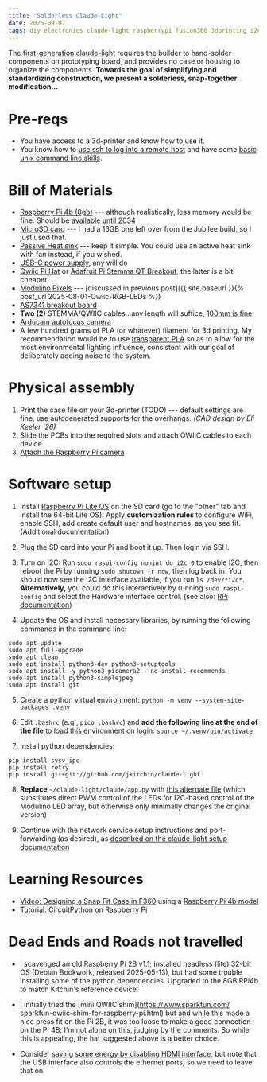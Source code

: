 ```yaml
---
title: "Solderless Claude-Light"
date: 2025-09-07
tags: diy electronics claude-light raspberrypi fusion360 3dprinting i2c flask
---
```


The [first-generation claude-light](https://doi.org/10.1063/5.0266757) requires the builder to hand-solder components on prototyping board, and provides no case or housing to organize the components. **Towards the goal of simplifying and standardizing construction, we present a solderless, snap-together modification...**

# Pre-reqs

- You have access to a 3d-printer and know how to use it.
- You know how to [use ssh to log into a remote host](https://www.raspberrypi.com/documentation/computers/remote-access.html#ssh) and have some [basic unix command line skills](https://raspberrypi-guide.github.io/programming/working-with-the-command-line).

# Bill of Materials

- [Raspberry Pi 4b (8gb)](https://www.adafruit.com/product/4564) --- although realistically, less memory would be fine.  Should be [available until 2034](https://endoflife.date/raspberry-pi)
- [MicroSD card](https://www.adafruit.com/product/6010) ---  I had a 16GB one left over from the Jubilee build, so I just used that. 
- [Passive Heat sink](https://www.adafruit.com/product/3082) --- keep it simple.  You could use an active heat sink with fan instead, if you wished.
- [USB-C power supply](https://www.adafruit.com/product/5801), any will do 
- [Qwiic Pi Hat](https://www.adafruit.com/product/4688) or [Adafruit Pi Stemma QT Breakout](https://www.adafruit.com/product/6365); the latter is a bit cheaper
- [Modulino Pixels](https://amzn.to/4lUfLp4) --- [discussed in previous post]({{ site.baseurl }}{% post_url 2025-08-01-Qwiic-RGB-LEDs %})
- [AS7341 breakout board](https://www.adafruit.com/product/4698)
- **Two (2)** STEMMA/QWIIC cables...any length will suffice, [100mm is fine](https://www.adafruit.com/product/4210)
- [Arducam autofocus camera](https://amzn.to/4fZadrY)
- A few hundred grams of PLA (or whatever) filament for 3d printing.  My recommendation would be to use [transparent PLA](https://amzn.to/46atLqp) so as to allow for the most environmental lighting influence, consistent with our goal of deliberately adding noise to the system.

# Physical assembly

1. Print the case file on your 3d-printer (TODO) --- default settings are fine, use autogenerated supports for the overhangs. *(CAD design by Eli Keeler '26)*
2. Slide the PCBs into the required slots and attach QWIIC cables to each device
3. [Attach the Raspberry Pi camera](https://www.raspberrypi.com/documentation/accessories/camera.html)

# Software setup

1. Install [Raspberry Pi Lite OS](https://www.raspberrypi.com/documentation/computers/getting-started.html#installing-the-operating-system) on the SD card (go to the "other" tab and install the 64-bit Lite OS).  Apply **customization rules** to configure WiFi, enable SSH, add create default user and hostnames, as you see fit. ([Additional documentation](https://raspberrypi-guide.github.io/getting-started/raspberry-pi-headless-setup))

2. Plug the SD card into your Pi and boot it up. Then login via SSH.

3. Turn on I2C: Run `sudo raspi-config nonint do_i2c 0` to enable I2C, then reboot the Pi by running `sudo shutown -r now`, then log back in.  You should now see the I2C interface available, if you run `ls /dev/*i2c*`.  **Alternatively,** you could do this interactively by running `sudo raspi-config` and select the Hardware interface control. (see also: [RPi documentation](https://www.raspberrypi.com/documentation/computers/configuration.html))

4. Update the OS and install necessary libraries, by running the following commands in the command line:
```
sudo apt update 
sudo apt full-upgrade 
sudo apt clean
sudo apt install python3-dev python3-setuptools
sudo apt install -y python3-picamera2 --no-install-recommends 
sudo apt install python3-simplejpeg 
sudo apt install git
```

5. Create a python virtual environment: `python -m venv --system-site-packages .venv` 

6. Edit `.bashrc` (e.g., `pico .bashrc`) and **add the following line at the end of the file** to load this environment on login: `source ~/.venv/bin/activate`

7. Install python dependencies:
```
pip install sysv_ipc
pip install retry
pip install git+git://github.com/jkitchin/claude-light
```


8. **Replace** `~/claude-light/claude/app.py` with [this alternate file](https://gist.github.com/jschrier/131f4741202a30edf7c8ba3b3a3c3f16) (which substitutes direct PWM control of the LEDs for I2C-based control of the Modulino LED array, but otherwise only minimally changes the original version)

9. Continue with the network service setup instructions and port-forwarding (as desired), as [described on the claude-light setup documentation](https://github.com/jkitchin/claude-light/tree/main?tab=readme-ov-file#setup-claude-as-a-service)


# Learning Resources

- [Video: Designing a Snap Fit Case in F360](https://www.youtube.com/watch?v=E0NVC8xhf3I) using a [Raspberry Pi 4b model](https://productdesignonline1.autodesk360.com/g/shares/SH9285eQTcf875d3c5399c702f6dba2dff4d)
- [Tutorial: CircuitPython on Raspberry Pi](https://learn.adafruit.com/circuitpython-on-raspberrypi-linux/i2c-sensors-and-devices)


# Dead Ends and Roads not travelled

- I scavenged an old Raspberry Pi 2B v1.1; installed headless (lite) 32-bit OS (Debian Bookwork, released 2025-05-13), but had some trouble installing some of the python dependencies. Upgraded to the 8GB RPi4b to match Kitchin's reference device.

- I initially tried the [mini QWIIC shim](https://www.sparkfun.com/
sparkfun-qwiic-shim-for-raspberry-pi.html) but and while this made a nice press fit on the Pi 2B, it was too loose to make a good connection on the Pi 4B; I'm not alone on this, judging by the comments. So while this is appealing, the hat suggested above is a better choice.   

- Consider [saving some energy by disabling HDMI interface](https://blues.com/blog/tips-tricks-optimizing-raspberry-pi-power/), but note that the USB interface also controls the ethernet ports, so we need to leave that on.
